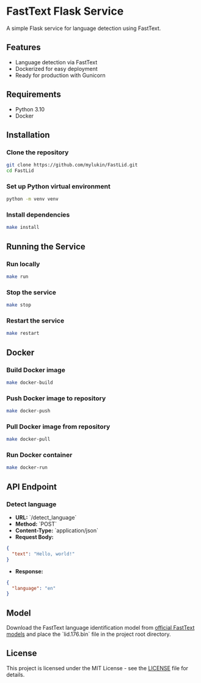 # FastText Flask Service

A simple Flask service for language detection using FastText.

## Features

- Language detection via FastText
- Dockerized for easy deployment
- Ready for production with Gunicorn

## Requirements

- Python 3.10
- Docker

## Installation

### Clone the repository

```sh
git clone https://github.com/mylukin/FastLid.git
cd FastLid
```

### Set up Python virtual environment

```sh
python -m venv venv
```

### Install dependencies

```sh
make install
```

## Running the Service

### Run locally

```sh
make run
```

### Stop the service

```sh
make stop
```

### Restart the service

```sh
make restart
```

## Docker

### Build Docker image

```sh
make docker-build
```

### Push Docker image to repository

```sh
make docker-push
```

### Pull Docker image from repository

```sh
make docker-pull
```

### Run Docker container

```sh
make docker-run
```

## API Endpoint

### Detect language

- **URL:** \`/detect_language\`
- **Method:** \`POST\`
- **Content-Type:** \`application/json\`
- **Request Body:**

```json
{
  "text": "Hello, world!"
}
```

- **Response:**

```json
{
  "language": "en"
}
```

## Model

Download the FastText language identification model from [official FastText models](https://fasttext.cc/docs/en/language-identification.html) and place the \`lid.176.bin\` file in the project root directory.

## License

This project is licensed under the MIT License - see the [LICENSE](LICENSE) file for details.
